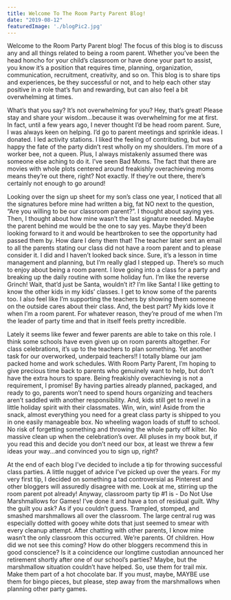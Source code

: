 ```yaml
---
title: Welcome To The Room Party Parent Blog!
date: "2019-08-12"
featuredImage: './blogPic2.jpg'
---
```

Welcome to the Room Party Parent blog! The focus of this blog is to discuss any and all things related to being a room parent. Whether you’ve been the head honcho for your child’s classroom or have done your part to assist, you know it’s a position that requires time, planning, organization, communication, recruitment, creativity, and so on. This blog is to share tips and experiences, be they successful or not, and to help each other stay positive in a role that’s fun and rewarding, but can also feel a bit overwhelming at times.

What’s that you say? It’s not overwhelming for you? Hey, that’s great! Please stay and share your wisdom...because it was overwhelming for me at first. In fact, until a few years ago, I never thought I’d be head room parent. Sure, I was always keen on helping. I’d go to parent meetings and sprinkle ideas. I donated. I led activity stations. I liked the feeling of contributing, but was happy the fate of the party didn’t rest wholly on my shoulders. I’m more of a worker bee, not a queen. Plus, I always mistakenly assumed there was someone else aching to do it. I’ve seen Bad Moms. The fact that there are movies with whole plots centered around freakishly overachieving moms means they’re out there, right? Not exactly. If they’re out there, there’s certainly not enough to go around!

Looking over the sign up sheet for my son’s class one year, I noticed that all the signatures before mine had written a big, fat NO next to the question, “Are you willing to be our classroom parent?”. I thought about saying yes. Then, I thought about how mine wasn’t the last signature needed. Maybe the parent behind me would be the one to say yes. Maybe they’d been looking forward to it and would be heartbroken to see the opportunity had passed them by. How dare I deny them that! The teacher later sent an email to all the parents stating our class did not have a room parent and to please consider it. I did and I haven’t looked back since. Sure, it’s a lesson in time management and planning, but I’m really glad I stepped up. There’s so much to enjoy about being a room parent. I love going into a class for a party and breaking up the daily routine with some holiday fun. I’m like the reverse Grinch! Wait, that’d just be Santa, wouldn’t it? I’m like Santa! I like getting to know the other kids in my kids’ classes. I get to know some of the parents too. I also feel like I’m supporting the teachers by showing them someone on the outside cares about their class. And, the best part? My kids love it when I’m a room parent. For whatever reason, they’re proud of me when I’m the leader of party time and that in itself feels pretty incredible.

Lately it seems like fewer and fewer parents are able to take on this role. I think some schools have even given up on room parents altogether. For class celebrations, it’s up to the teachers to plan something. Yet another task for our overworked, underpaid teachers!! I totally blame our jam packed home and work schedules. With Room Party Parent, I’m hoping to give precious time back to parents who genuinely want to help, but don’t have the extra hours to spare. Being freakishly overachieving is not a requirement, I promise! By having parties already planned, packaged, and ready to go, parents won’t need to spend hours organizing and teachers aren’t saddled with another responsibility. And, kids still get to revel in a little holiday spirit with their classmates. Win, win, win! Aside from the snack, almost everything you need for a great class party is shipped to you in one easily manageable box. No wheeling wagon loads of stuff to school. No risk of forgetting something and throwing the whole party off kilter. No massive clean up when the celebration’s over. All pluses in my book but, if you read this and decide you don’t need our box, at least we threw a few ideas your way...and convinced you to sign up, right?


At the end of each blog I’ve decided to include a tip for throwing successful class parties. A little nugget of advice I’ve picked up over the years. For my very first tip, I decided on something a tad controversial as Pinterest and other bloggers will assuredly disagree with me. Look at me, stirring up the room parent pot already! Anyway, classroom party tip #1 is - Do Not Use Marshmallows for Games! I’ve done it and have a ton of residual guilt. Why the guilt you ask? As if you couldn’t guess. Trampled, stomped, and smashed marshmallows all over the classroom. The large central rug was especially dotted with gooey white dots that just seemed to smear with every cleanup attempt. After chatting with other parents, I know mine wasn’t the only classroom this occurred. We’re parents. Of children. How did we not see this coming? How do other bloggers recommend this in good conscience? Is it a coincidence our longtime custodian announced her retirement shortly after one of our school’s parties? Maybe, but the marshmallow situation couldn’t have helped. So, use them for trail mix. Make them part of a hot chocolate bar. If you must, maybe, MAYBE use them for bingo pieces, but please, step away from the marshmallows when planning other party games.
